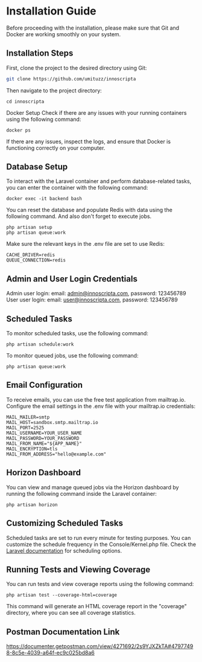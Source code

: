 # Installation Guide

Before proceeding with the installation, please make sure that Git and Docker are working smoothly on your system.

## Installation Steps

First, clone the project to the desired directory using Git:

```bash
git clone https://github.com/umituzz/innoscripta
```
Then navigate to the project directory:

```cd innoscripta```

Docker Setup
Check if there are any issues with your running containers using the following command:

``docker ps``

If there are any issues, inspect the logs, and ensure that Docker is functioning correctly on your computer.

## Database Setup

To interact with the Laravel container and perform database-related tasks, you can enter the container with the following command:

``docker exec -it backend bash``

You can reset the database and populate Redis with data using the following command. And also don't forget to execute jobs.

```
php artisan setup
php artisan queue:work
```

Make sure the relevant keys in the .env file are set to use Redis:

```
CACHE_DRIVER=redis
QUEUE_CONNECTION=redis
```

## Admin and User Login Credentials
Admin user login: email: admin@innoscripta.com, password: 123456789
User user login: email: user@innoscripta.com, password: 123456789

## Scheduled Tasks
To monitor scheduled tasks, use the following command:

``php artisan schedule:work``

To monitor queued jobs, use the following command:

``php artisan queue:work``

## Email Configuration
To receive emails, you can use the free test application from mailtrap.io. Configure the email settings in the .env file with your mailtrap.io credentials:


```
MAIL_MAILER=smtp
MAIL_HOST=sandbox.smtp.mailtrap.io
MAIL_PORT=2525
MAIL_USERNAME=YOUR_USER_NAME
MAIL_PASSWORD=YOUR_PASSWORD
MAIL_FROM_NAME="${APP_NAME}"
MAIL_ENCRYPTION=tls
MAIL_FROM_ADDRESS="hello@example.com"
```

## Horizon Dashboard

You can view and manage queued jobs via the Horizon dashboard by running the following command inside the Laravel container:

``php artisan horizon``

## Customizing Scheduled Tasks
Scheduled tasks are set to run every minute for testing purposes. You can customize the schedule frequency in the Console/Kernel.php file. Check the <a href="https://laravel.com/docs/10.x/scheduling#schedule-frequency-options">Laravel documentation</a> for scheduling options.

## Running Tests and Viewing Coverage
You can run tests and view coverage reports using the following command:

``php artisan test --coverage-html=coverage``

This command will generate an HTML coverage report in the "coverage" directory, where you can see all coverage statistics.

## Postman Documentation Link
https://documenter.getpostman.com/view/4271692/2s9YJXZkTA#47977498-8c5e-4039-a64f-ec9c025bd8a6